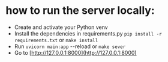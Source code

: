 # how to run the server locally:

- Create and activate your Python venv
- Install the dependencies in requirements.py `pip install -r requirements.txt` or `make install`
- Run `uvicorn main:app` --reload or `make sever`
- Go to [http://127.0.0.1:8000](http://127.0.0.1:8000)
